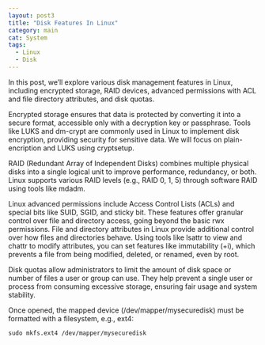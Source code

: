 ```yaml
---
layout: post3
title: "Disk Features In Linux"
category: main
cat: System
tags:
  - Linux
  - Disk
---
```


In this post, we’ll explore various disk management features in Linux, including encrypted storage, RAID devices, advanced permissions with ACL and file directory attributes, and disk quotas.

Encrypted storage ensures that data is protected by converting it into a secure format, accessible only with a decryption key or passphrase. 
Tools like LUKS and dm-crypt are commonly used in Linux to implement disk encryption, providing security for sensitive data.
We will focus on plain-encription and LUKS using cryptsetup.

RAID (Redundant Array of Independent Disks) combines multiple physical disks into a single logical unit to improve performance, redundancy, or both. 
Linux supports various RAID levels (e.g., RAID 0, 1, 5) through software RAID using tools like mdadm.

Linux advanced permissions include Access Control Lists (ACLs) and special bits like SUID, SGID, and sticky bit. 
These features offer granular control over file and directory access, going beyond the basic rwx permissions.
File and directory attributes in Linux provide additional control over how files and directories behave. 
Using tools like lsattr to view and chattr to modify attributes, you can set features like immutability (+i), which prevents a file from being modified, deleted, or renamed, even by root.

Disk quotas allow administrators to limit the amount of disk space or number of files a user or group can use. 
They help prevent a single user or process from consuming excessive storage, ensuring fair usage and system stability.


Once opened, the mapped device (/dev/mapper/mysecuredisk) must be formatted with a filesystem, e.g., ext4:

```
sudo mkfs.ext4 /dev/mapper/mysecuredisk
```
